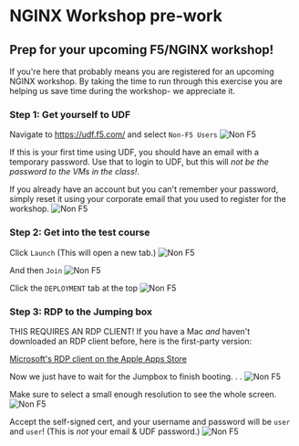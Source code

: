 # NGINX Workshop pre-work
## Prep for your upcoming F5/NGINX workshop! 

If you're here that probably means you are registered for an upcoming NGINX workshop. By taking the time to run through this exercise you are helping us save time during the workshop- we appreciate it.

### Step 1: Get yourself to UDF
Navigate to https://udf.f5.com/ and select ```Non-F5 Users```
![Non F5](images/udfloginnonf5.png "clever alt text")

If this is your first time using UDF, you should have an email with a temporary password. Use that to login to UDF, but this will *not be the password to the VMs in the class!*. 

If you already have an account but you can't remember your password, simply reset it using your corporate email that you used to register for the workshop.
![Non F5](images/udfloginreset.png "happens to the best of us")

### Step 2: Get into the test course
Click ```Launch``` (This will open a new tab.)
![Non F5](images/courselist.png "click launch")

And then ```Join```
![Non F5](images/joinbutton.png "'Yes I'm sure'")

Click the ```DEPLOYMENT``` tab at the top
![Non F5](images/almostthere.png "I'm up here")

### Step 3: RDP to the Jumping box
THIS REQUIRES AN RDP CLIENT! If you have a Mac *and* haven't downloaded an RDP client before, here is the first-party version:

[Microsoft's RDP client on the Apple Apps Store](https://apps.apple.com/us/app/microsoft-remote-desktop/id1295203466?mt=12)

Now we just have to wait for the Jumpbox to finish booting. . .
![Non F5](images/waitforboot.png "loading. . .")

Make sure to select a small enough resolution to see the whole screen.
![Non F5](images/launchrdp.png "almost there")

Accept the self-signed cert, and your username and password will be `user` and `user`! (This is *not* your email & UDF password.)
![Non F5](images/useruser.png "rogerroger")
